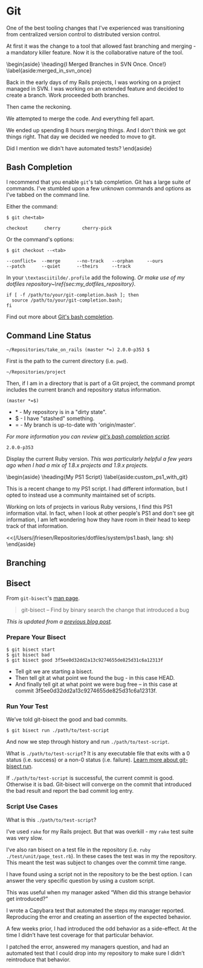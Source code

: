 # Git

One of the best tooling changes that I've experienced was transitioning from centralized version control to distributed version control.

At first it was the change to a tool that allowed fast branching and merging - a mandatory killer feature.
Now it is the collaborative nature of the tool.

\begin{aside}
\heading{I Merged Branches in SVN Once. Once!}
\label{aside:merged_in_svn_once}

Back in the early days of my Rails projects, I was working on a project managed in SVN.
I was working on an extended feature and decided to create a branch.
Work proceeded both branches.

Then came the reckoning.

We attempted to merge the code.
And everything fell apart.

We ended up spending 8 hours merging things.
And I don't think we got things right.
That day we decided we needed to move to git.

Did I mention we didn't have automated tests?
\end{aside}


## Bash Completion

I recommend that you enable `git`'s tab completion.
Git has a large suite of commands.
I've stumbled upon a few unknown commands and options as I've tabbed on the command line.

Either the command:

```console
$ git che<tab>

checkout      cherry        cherry-pick
```

Or the command's options:

```console
$ git checkout --<tab>

--conflict=  --merge      --no-track   --orphan     --ours
--patch      --quiet      --theirs     --track
```

In your `\textasciitilde/.profile` add the following. *Or make use of my dotfiles repository~\ref{sec:my_dotfiles_repository}.*

```console
if [ -f /path/to/your/git-completion.bash ]; then
  source /path/to/your/git-completion.bash;
fi
```

Find out more about [Git's bash completion](https://github.com/git/git/blob/master/contrib/completion/git-completion.bash).

## Command Line Status

```console
~/Repositories/take_on_rails (master *=) 2.0.0-p353 $
```

First is the path to the current directory (i.e. `pwd`).

```console
~/Repositories/project
```

Then, if I am in a directory that is part of a Git project, the command prompt
includes the current branch and repository status information.

```console
(master *=$)
```

* \* - My repository is in a "dirty state".
* \$ - I have "stashed" something.
* \= - My branch is up-to-date with 'origin/master'.

*For more information you can review [git's bash completion script](https://github.com/git/git/blob/master/contrib/completion/git-prompt.sh).*

```console
2.0.0-p353
```

Display the current Ruby version. *This was particularly helpful a few years ago when I had a mix of 1.8.x projects and 1.9.x projects.*

\begin{aside}
\heading{My PS1 Script}
\label{aside:custom_ps1_with_git}

This is a recent change to my PS1 script.
I had different information, but I opted to instead use a community maintained set of scripts.

Working on lots of projects in various Ruby versions, I find this PS1 information vital.
In fact, when I look at other people's PS1 and don't see git information, I am left wondering how they have room in their head to keep track of that information.

<<(/Users/jfriesen/Repositories/dotfiles/system/ps1.bash, lang: sh)
\end{aside}

## Branching

## Bisect

From `git-bisect`'s [man page](https://www.kernel.org/pub/software/scm/git/docs/git-bisect.html).

> git-bisect – Find by binary search the change that introduced a bug

*This is updated from a [previous blog post](http://blogs.nd.edu/jeremyfriesen/2012/10/08/using-git-bisect-for-finding-when-a-bug-was-introduced/).*

### Prepare Your Bisect

```console
$ git bisect start
$ git bisect bad
$ git bisect good 3f5ee0d32dd2a13c9274655de825d31c6a12313f
```

* Tell git we are starting a bisect.
* Then tell git at what point we found the bug - in this case HEAD.
* And finally tell git at what point we were bug free – in this case at commit 3f5ee0d32dd2a13c9274655de825d31c6a12313f.

### Run Your Test

We’ve told git-bisect the good and bad commits.

```console
$ git bisect run ./path/to/test-script
```

And now we step through history and run `./path/to/test-script`.

What is `./path/to/test-script`?
It is any executable file that exits with a 0 status (i.e. success) or a non-0 status (i.e. failure).
[Learn more about git-bisect run](https://www.kernel.org/pub/software/scm/git/docs/git-bisect.html#_bisect_run).

If `./path/to/test-script` is successful, the current commit is good.
Otherwise it is bad.
Git-bisect will converge on the commit that introduced the bad result and report the bad commit log entry.

### Script Use Cases

What is this `./path/to/test-script`?

I’ve used `rake` for my Rails project.
But that was overkill - my `rake` test suite was very slow.

I’ve also ran bisect on a test file in the repository (i.e. `ruby ./test/unit/page_test.rb`).
In these cases the test was in my the repository.
This meant the test was subject to changes over the commit time range.

I have found using a script not in the repository to be the best option.
I can answer the very specific question by using a custom script.

This was useful when my manager asked “When did this strange behavior get introduced?”

I wrote a Capybara test that automated the steps my manager reported.
Reproducing the error and creating an assertion of the expected behavior.

A few weeks prior, I had introduced the odd behavior as a side-effect.
At the time I didn’t have test coverage for that particular behavior.

I patched the error, answered my managers question, and had an automated test that I could drop into my repository to make sure I didn’t reintroduce that behavior.
